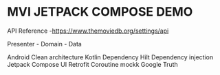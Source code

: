 <h1>MVI JETPACK COMPOSE DEMO</h1>


API Reference -https://www.themoviedb.org/settings/api

Presenter - Domain - Data 

Android Clean architecture
Kotlin
Dependency 
Hilt Dependency injection
Jetpack Compose UI
Retrofit 
Coroutine 
mockk 
Google Truth

